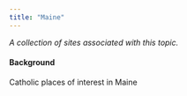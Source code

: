 ```yaml
---
title: "Maine"
---
```



*A collection of sites associated with this topic.*

#### Background

Catholic places of interest in Maine


